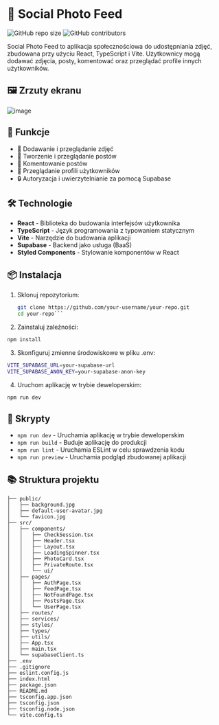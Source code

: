 # 📸 Social Photo Feed

![GitHub repo size](https://img.shields.io/github/repo-size/knizinsky/react-my-photo-feed)
![GitHub contributors](https://img.shields.io/github/contributors/knizinsky/react-my-photo-feed)

Social Photo Feed to aplikacja społecznościowa do udostępniania zdjęć, zbudowana przy użyciu React, TypeScript i Vite. Użytkownicy mogą dodawać zdjęcia, posty, komentować oraz przeglądać profile innych użytkowników.

## 🖼️ Zrzuty ekranu
![image](https://github.com/user-attachments/assets/0d89f600-549c-46a7-bd75-da0033e7a08c)

## 🚀 Funkcje

- 📸 Dodawanie i przeglądanie zdjęć
- 📝 Tworzenie i przeglądanie postów
- 💬 Komentowanie postów
- 👤 Przeglądanie profili użytkowników
- 🔒 Autoryzacja i uwierzytelnianie za pomocą Supabase

## 🛠️ Technologie

- **React** - Biblioteka do budowania interfejsów użytkownika
- **TypeScript** - Język programowania z typowaniem statycznym
- **Vite** - Narzędzie do budowania aplikacji
- **Supabase** - Backend jako usługa (BaaS)
- **Styled Components** - Stylowanie komponentów w React

## 📦 Instalacja

1. Sklonuj repozytorium:

   ```sh
   git clone https://github.com/your-username/your-repo.git
   cd your-repo```

2. Zainstaluj zależności:

```sh 
npm install
```

3. Skonfiguruj zmienne środowiskowe w pliku .env:

```sh
VITE_SUPABASE_URL=your-supabase-url
VITE_SUPABASE_ANON_KEY=your-supabase-anon-key
```

4. Uruchom aplikację w trybie deweloperskim:

```sh
npm run dev
```

## 📄 Skrypty

- `npm run dev` - Uruchamia aplikację w trybie deweloperskim
- `npm run build` - Buduje aplikację do produkcji
- `npm run lint` - Uruchamia ESLint w celu sprawdzenia kodu
- `npm run preview` - Uruchamia podgląd zbudowanej aplikacji

## 📚 Struktura projektu
```
├── public/
│   ├── background.jpg
│   ├── default-user-avatar.jpg
│   └── favicon.jpg
├── src/
│   ├── components/
│   │   ├── CheckSession.tsx
│   │   ├── Header.tsx
│   │   ├── Layout.tsx
│   │   ├── LoadingSpinner.tsx
│   │   ├── PhotoCard.tsx
│   │   ├── PrivateRoute.tsx
│   │   └── ui/
│   ├── pages/
│   │   ├── AuthPage.tsx
│   │   ├── FeedPage.tsx
│   │   ├── NotFoundPage.tsx
│   │   ├── PostsPage.tsx
│   │   └── UserPage.tsx
│   ├── routes/
│   ├── services/
│   ├── styles/
│   ├── types/
│   ├── utils/
│   ├── App.tsx
│   ├── main.tsx
│   └── supabaseClient.ts
├── .env
├── .gitignore
├── eslint.config.js
├── index.html
├── package.json
├── README.md
├── tsconfig.app.json
├── tsconfig.json
├── tsconfig.node.json
└── vite.config.ts
```

